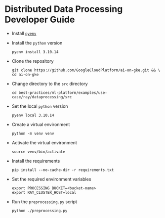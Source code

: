 # Distributed Data Processing Developer Guide

- Install [`pyenv`](https://github.com/pyenv/pyenv?tab=readme-ov-file#installation)

- Install the `python` version

  ```
  pyenv install 3.10.14
  ```

- Clone the repository

  ```
  git clone https://github.com/GoogleCloudPlatform/ai-on-gke.git && \
  cd ai-on-gke
  ```

- Change directory to the `src` directory

  ```
  cd best-practices/ml-platform/examples/use-case/ray/dataprocessing/src
  ```

- Set the local `python` version

  ```
  pyenv local 3.10.14
  ```

- Create a virtual environment

  ```
  python -m venv venv
  ```

- Activate the virtual environment

  ```
  source venv/bin/activate
  ```

- Install the requirements

  ```
  pip install --no-cache-dir -r requirements.txt
  ```

- Set the required environment variables

  ```
  export PROCESSING_BUCKET=<bucket-name>
  export RAY_CLUSTER_HOST=local
  ```

- Run the `preprocessing.py` script

  ```
  python ./preprocessing.py
  ```
